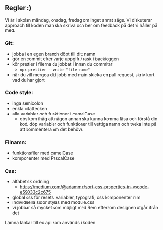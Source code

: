 ## Regler :)
Vi är i skolan måndag, onsdag, fredag om inget annat sägs.
Vi diskuterar approach till koden man ska skriva och ber om feedback på det vi håller på med.

### Git:
- jobba i en egen branch döpt till ditt namn
- gör en commit efter varje uppgift / task i backloggen
- kör prettier i filerna du jobbat i innan du commitar
  - `npx prettier --write "file-name"`
- när du vill mergea ditt jobb med main skicka en pull request, skriv kort vad du har gjort

### Code style:
- inga semicolon
- enkla citattecken
- alla variabler och funktioner i camelCase
  - obs kom ihåg att någon annan ska kunna komma läsa och förstå din kod. döp variabler och funktioner till vettiga namn och tveka inte på att kommentera om det behövs

### Filnamn:
- funktionsfiler med camelCase
- komponenter med PascalCase

### Css:
- alfabetisk ordning
  - https://medium.com/@adammlr/sort-css-properties-in-vscode-e59033c2c675
- global css för resets, variabler, typografi, css komponenter mm
- individuella sidor stylas med module.css
- vi jobbar så mycket som möjligt med Rem eftersom designen utgår ifrån det

Lämna länkar till ex api som används i koden